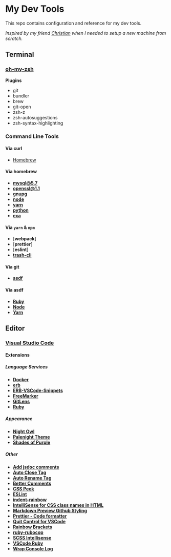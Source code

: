 # My Dev Tools

This repo contains configuration and reference for my dev tools.

_Inspired by my friend [Christian](https://github.com/ChristianJHughes/devTools) when I needed to setup a new machine from scratch._

## Terminal

### [oh-my-zsh](https://ohmyz.sh/)

**Plugins**

- git
- bundler
- brew
- git-open
- zsh-z
- zsh-autosuggestions
- zsh-syntax-highlighting

### Command Line Tools

#### Via curl

- [Homebrew](https://brew.sh/)

#### Via homebrew

- [**mysql@5.7**](https://formulae.brew.sh/formula/mysql)
- [**openssl@1.1**](https://formulae.brew.sh/formula/openssl@1.1#default)
- [**gnupg**](https://formulae.brew.sh/formula/gnupg#default)
- [**node**](https://formulae.brew.sh/formula/node#default)
- [**yarn**](https://formulae.brew.sh/formula/yarn#default)
- [**python**](https://docs.brew.sh/Homebrew-and-Python#python-3x)
- [**exa**](https://github.com/ogham/exa)

#### Via `yarn` & `npm`

- [**webpack**]
- [**prettier**]
- [**eslint**]
- [**trash-cli**](https://github.com/sindresorhus/trash-cli)

#### Via git

- [**asdf**](https://github.com/asdf-vm/asdf)

#### Via asdf

- [**Ruby**](https://github.com/asdf-vm/asdf-ruby)
- [**Node**](https://github.com/asdf-vm/asdf-nodejs)
- [**Yarn**](https://github.com/twuni/asdf-yarn)

## Editor
### [Visual Studio Code](https://code.visualstudio.com/)
#### Extensions
##### Language Services
- [**Docker**](https://marketplace.visualstudio.com/items?itemName=ms-azuretools.vscode-docker)
- [**erb**](https://marketplace.visualstudio.com/items?itemName=CraigMaslowski.erb)
- [**ERB-VSCode-Snippets**](https://marketplace.visualstudio.com/items?itemName=ZneuRay.erb-vscode-snippets)
- [**FreeMarker**](https://marketplace.visualstudio.com/items?itemName=dcortes92.FreeMarker)
- [**GitLens**](https://marketplace.visualstudio.com/items?itemName=eamodio.gitlens)
- [**Ruby**](https://marketplace.visualstudio.com/items?itemName=rebornix.Ruby)

##### Appearance
- [**Night Owl**](https://marketplace.visualstudio.com/items?itemName=sdras.night-owl)
- [**Palenight Theme**](https://marketplace.visualstudio.com/items?itemName=whizkydee.material-palenight-theme)
- [**Shades of Purple**](https://marketplace.visualstudio.com/items?itemName=ahmadawais.shades-of-purple)

##### Other
- [**Add jsdoc comments**](https://marketplace.visualstudio.com/items?itemName=stevencl.addDocComments)
- [**Auto Close Tag**](https://marketplace.visualstudio.com/items?itemName=formulahendry.auto-close-tag)
- [**Auto Rename Tag**](https://marketplace.visualstudio.com/items?itemName=formulahendry.auto-rename-tag)
- [**Better Comments**](https://marketplace.visualstudio.com/items?itemName=aaron-bond.better-comments)
- [**CSS Peek**](https://marketplace.visualstudio.com/items?itemName=pranaygp.vscode-css-peek)
- [**ESLint**](https://marketplace.visualstudio.com/items?itemName=dbaeumer.vscode-eslint)
- [**indent-rainbow**](https://marketplace.visualstudio.com/items?itemName=oderwat.indent-rainbow)
- [**IntelliSense for CSS class names in HTML**](https://marketplace.visualstudio.com/items?itemName=Zignd.html-css-class-completion)
- [**Markdown Preview Github Styling**](https://marketplace.visualstudio.com/items?itemName=bierner.markdown-preview-github-styles)
- [**Prettier - Code formatter**](https://marketplace.visualstudio.com/items?itemName=esbenp.prettier-vscode)
- [**Quit Control for VSCode**](https://marketplace.visualstudio.com/items?itemName=artdiniz.quitcontrol-vscode)
- [**Rainbow Brackets**](https://marketplace.visualstudio.com/items?itemName=2gua.rainbow-brackets)
- [**ruby-rubocop**](https://marketplace.visualstudio.com/items?itemName=misogi.ruby-rubocop)
- [**SCSS Intellisense**](https://marketplace.visualstudio.com/items?itemName=mrmlnc.vscode-scss)
- [**VSCode Ruby**](https://marketplace.visualstudio.com/items?itemName=wingrunr21.vscode-ruby)
- [**Wrap Console Log**](https://marketplace.visualstudio.com/items?itemName=midnightsyntax.vscode-wrap-console-log)

